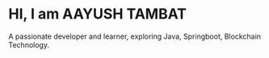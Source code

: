 # HI, I am AAYUSH TAMBAT
A passionate developer and learner, exploring Java, Springboot, Blockchain Technology.
